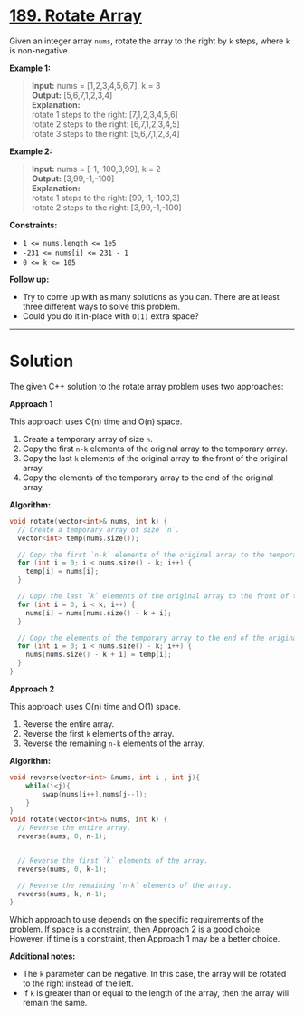 # [189. Rotate Array](https://leetcode.com/problems/rotate-array/)

Given an integer array `nums`, rotate the array to the right by `k` steps, where `k` is non-negative.

**Example 1:**

>**Input:** nums = [1,2,3,4,5,6,7], k = 3<br>
**Output:** [5,6,7,1,2,3,4]<br>
**Explanation:**<br>
rotate 1 steps to the right: [7,1,2,3,4,5,6]<br>
rotate 2 steps to the right: [6,7,1,2,3,4,5]<br>
rotate 3 steps to the right: [5,6,7,1,2,3,4]<br>

**Example 2:**

>**Input:** nums = [-1,-100,3,99], k = 2<br>
**Output:** [3,99,-1,-100]<br>
**Explanation:**<br> 
rotate 1 steps to the right: [99,-1,-100,3]<br>
rotate 2 steps to the right: [3,99,-1,-100]<br>
 

**Constraints:**

- `1 <= nums.length <= 1e5`
- `-231 <= nums[i] <= 231 - 1`
- `0 <= k <= 105`
 

**Follow up:**

- Try to come up with as many solutions as you can. There are at least three different ways to solve this problem.
- Could you do it in-place with `O(1)` extra space?
---
# Solution

The given C++ solution to the rotate array problem uses two approaches:

**Approach 1**

This approach uses O(n) time and O(n) space.

1. Create a temporary array of size `n`.
2. Copy the first `n-k` elements of the original array to the temporary array.
3. Copy the last `k` elements of the original array to the front of the original array.
4. Copy the elements of the temporary array to the end of the original array.

**Algorithm:**

```c++
void rotate(vector<int>& nums, int k) {
  // Create a temporary array of size `n`.
  vector<int> temp(nums.size());

  // Copy the first `n-k` elements of the original array to the temporary array.
  for (int i = 0; i < nums.size() - k; i++) {
    temp[i] = nums[i];
  }

  // Copy the last `k` elements of the original array to the front of the original array.
  for (int i = 0; i < k; i++) {
    nums[i] = nums[nums.size() - k + i];
  }

  // Copy the elements of the temporary array to the end of the original array.
  for (int i = 0; i < nums.size() - k; i++) {
    nums[nums.size() - k + i] = temp[i];
  }
}
```

**Approach 2**

This approach uses O(n) time and O(1) space.

1. Reverse the entire array.
2. Reverse the first `k` elements of the array.
3. Reverse the remaining `n-k` elements of the array.

**Algorithm:**

```c++
void reverse(vector<int> &nums, int i , int j){
    while(i<j){
        swap(nums[i++],nums[j--]);
    }
}
void rotate(vector<int>& nums, int k) {
  // Reverse the entire array.
  reverse(nums, 0, n-1);


  // Reverse the first `k` elements of the array.
  reverse(nums, 0, k-1);

  // Reverse the remaining `n-k` elements of the array.
  reverse(nums, k, n-1);
}
```

Which approach to use depends on the specific requirements of the problem. If space is a constraint, then Approach 2 is a good choice. However, if time is a constraint, then Approach 1 may be a better choice.

**Additional notes:**

* The `k` parameter can be negative. In this case, the array will be rotated to the right instead of the left.
* If `k` is greater than or equal to the length of the array, then the array will remain the same.